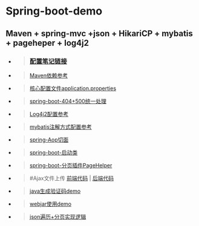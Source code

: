 # Spring-boot-demo
## Maven + spring-mvc +json + HikariCP + mybatis + pageheper + log4j2
* > ### [配置笔记链接](https://github.com/zhou151/Spring-boot-demo/tree/master/demo/配置笔记.txt)
* > [Maven依赖参考](https://github.com/zhou151/Spring-boot-demo/blob/master/demo/pom.xml)
* > [核心配置文件application.properties](https://github.com/zhou151/Spring-boot-demo/blob/master/demo/src/main/resources/application.properties)
* > [spring-boot-404+500统一处理](https://github.com/zhou151/Spring-boot-demo/blob/master/demo/src/main/java/com/zhou/config/MyExceptionConfig.java)
* > [Log4j2配置参考](https://github.com/zhou151/Spring-boot-demo/blob/master/demo/src/main/resources/log4j2.xml)
* > [mybatis注解方式配置参考](https://github.com/zhou151/Spring-boot-demo/blob/master/demo/src/main/java/com/zhou/mapper/UserMapper.java)
* > [spring-Aop切面](https://github.com/zhou151/Spring-boot-demo/blob/master/demo/src/main/java/com/zhou/aop/WebAop.java)
* > [spring-boot-启动类](https://github.com/zhou151/Spring-boot-demo/blob/master/demo/src/main/java/com/zhou/SpringStart.java)
* > [spring-boot-分页插件PageHelper](https://github.com/zhou151/Spring-boot-demo/blob/master/demo/src/main/java/com/zhou/service/UserService.java)

* > #Ajax文件上传[]() 
  [前端代码](https://github.com/zhou151/Spring-boot-demo/blob/master/demo/src/main/webapp/page/ajax-test.html) |
  [后端代码](https://github.com/zhou151/Spring-boot-demo/blob/master/demo/src/main/java/com/zhou/controller/AjaxController.java)
 * > [java生成验证码demo](https://github.com/zhou151/Spring-boot-demo/blob/master/demo/src/main/java/com/zhou/controller/DrawImage.java)
 
 * > [webjar使用demo](https://github.com/zhou151/Spring-boot-demo/blob/master/demo/src/main/webapp/index.jsp)

* >[json遍历+分页实现逻辑](https://github.com/zhou151/Spring-boot-demo/blob/master/demo/src/main/webapp/js/index.js)
